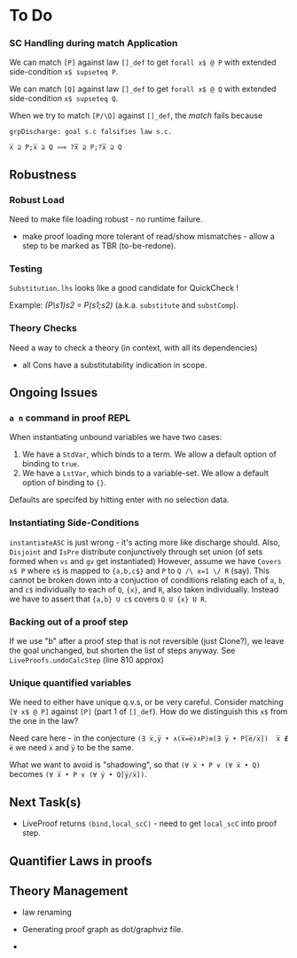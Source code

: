 # To Do


### SC Handling during match Application

We can match `[P]` against law `[]_def` to get `forall x$ @ P` with extended side-condition `x$ supseteq P`.

We can match `[Q]` against law `[]_def` to get `forall x$ @ Q` with extended side-condition `x$ supseteq Q`.

When we try to match `[P/\Q]` against `[]_def`, 
the *match* fails because

```
grpDischarge: goal s.c falsifies law s.c.

x̅ ⊇ P;x̅ ⊇ Q ⟹ ?̅x̅ ⊇ P;?̅x̅ ⊇ Q
```

## Robustness

### Robust Load
Need to make file loading robust - no runtime failure.

* make proof loading more tolerant of read/show mismatches - allow a step to be marked as TBR (to-be-redone).

### Testing

`Substitution.lhs` looks like a good candidate for QuickCheck !

Example:  *(P\s1)s2 = P(s1;s2)* (a.k.a. `substitute` and `substComp`).

### Theory Checks

Need a way to check a theory (in context, with all its dependencies)

* all Cons have a substitutability indication in scope.

## Ongoing Issues

### `a n` command in proof REPL

When instantiating unbound variables we have two cases:

1. We have a `StdVar`, which binds to a term. 
   We allow a default option of binding to `true`.
2. We have a `LstVar`, which binds to a variable-set.
   We allow a default option of binding to `{}`.
   
Defaults are specifed by hitting enter with no selection data.

### Instantiating Side-Conditions

`instantiateASC` is just wrong - it's acting more like discharge should.
Also, `Disjoint` and `IsPre` distribute conjunctively through set union (of sets formed when `vs` and `gv` get instantiated)
However, assume we have `Covers x$ P` where `x$` is mapped to `{a,b,c$}` and `P` to `Q /\ x=1 \/ R` (say).
This cannot be broken down into a conjuction of conditions relating
each of `a`, `b`, and `c$` individually to each of `Q`, `{x}`,
and `R`, also taken individually.
Instead we have to assert that `{a,b} U c$` covers `Q U {x} U R`.

### Backing out of a proof step

If we use "b" after a proof step that is not reversible (just Clone?), we leave the goal unchanged,
but shorten the list of steps anyway. See `LiveProofs.undoCalcStep` (line 810 approx)

### Unique quantified variables

We need to either have unique q.v.s, or be very careful. Consider matching `[∀ x$ @ P]`  against `[P]` (part 1 of `[]_def`). How do we distinguish this `x$` from the one in the law?

Need care here - in the conjecture
 `(∃ x̅,y̅ • ∧(x̅=e̅)∧P)≡(∃ y̅ • P[e̅/x̅])  x̅ ∉ e̅` 
we need `x̅` and `y̅` to be the same.

What we want to avoid is "shadowing", 
so that `(∀ x̅ • P ∨ (∀ x̅ • Q)`
becomes `(∀ x̅ • P ∨ (∀ y̅ • Q[y̅/x̅])`.

## Next Task(s)


 
* LiveProof returns `(bind,local_scC)` - need to get `local_scC` into proof step.




## Quantifier Laws in proofs

## Theory Management

* law renaming

* Generating proof graph as dot/graphviz file.
* 